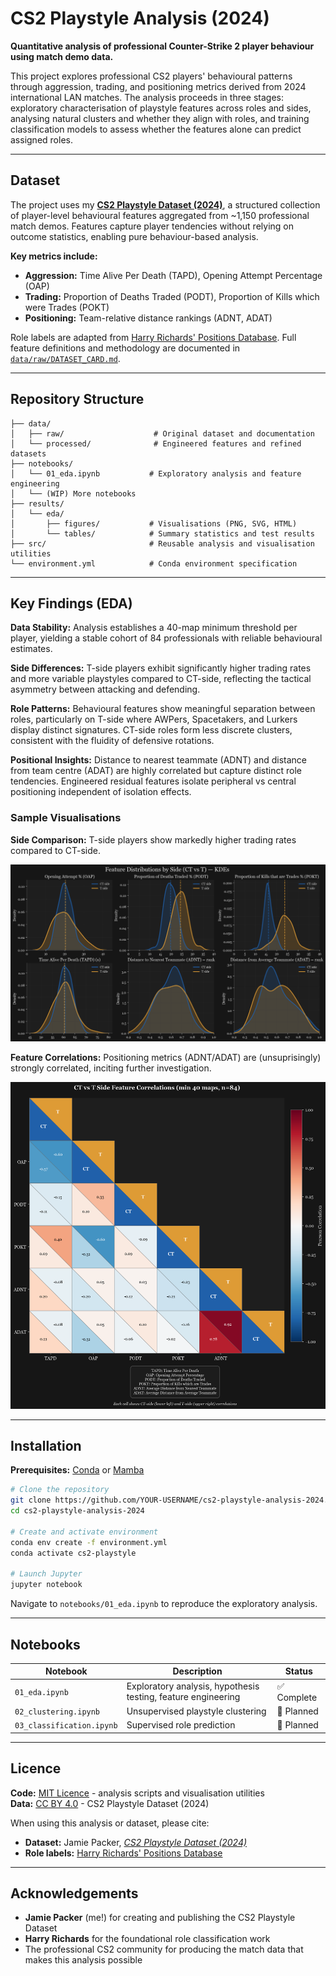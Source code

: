 # CS2 Playstyle Analysis (2024)

**Quantitative analysis of professional Counter-Strike 2 player behaviour using match demo data.**

This project explores professional CS2 players' behavioural patterns through aggression, trading, and positioning metrics derived from 2024 international LAN matches. The analysis proceeds in three stages: exploratory characterisation of playstyle features across roles and sides, analysing natural clusters and whether they align with roles, and training classification models to assess whether the features alone can predict assigned roles.

---

## Dataset

The project uses my **[CS2 Playstyle Dataset (2024)](https://github.com/Jamie-Packer/cs2-playstyle-dataset-2024)**, a structured collection of player-level behavioural features aggregated from ~1,150 professional match demos. Features capture player tendencies without relying on outcome statistics, enabling pure behaviour-based analysis.

**Key metrics include:**
- **Aggression:** Time Alive Per Death (TAPD), Opening Attempt Percentage (OAP)
- **Trading:** Proportion of Deaths Traded (PODT), Proportion of Kills which were Trades (POKT)
- **Positioning:** Team-relative distance rankings (ADNT, ADAT)

Role labels are adapted from [Harry Richards' Positions Database](https://public.tableau.com/app/profile/harry.richards4213/viz/OLDPositionsDatabaseArchived/PositionsDatabaseNER0cs). Full feature definitions and methodology are documented in [`data/raw/DATASET_CARD.md`](data/raw/DATASET_CARD.md).

---

## Repository Structure
```
├── data/
│   ├── raw/                    # Original dataset and documentation
│   └── processed/              # Engineered features and refined datasets
├── notebooks/
│   └── 01_eda.ipynb           # Exploratory analysis and feature engineering
│   └── (WIP) More notebooks 
├── results/
│   └── eda/
│       ├── figures/           # Visualisations (PNG, SVG, HTML)
│       └── tables/            # Summary statistics and test results
├── src/                       # Reusable analysis and visualisation utilities
└── environment.yml            # Conda environment specification
```

---

## Key Findings (EDA)

**Data Stability:** Analysis establishes a 40-map minimum threshold per player, yielding a stable cohort of 84 professionals with reliable behavioural estimates.

**Side Differences:** T-side players exhibit significantly higher trading rates and more variable playstyles compared to CT-side, reflecting the tactical asymmetry between attacking and defending.

**Role Patterns:** Behavioural features show meaningful separation between roles, particularly on T-side where AWPers, Spacetakers, and Lurkers display distinct signatures. CT-side roles form less discrete clusters, consistent with the fluidity of defensive rotations.

**Positional Insights:** Distance to nearest teammate (ADNT) and distance from team centre (ADAT) are highly correlated but capture distinct role tendencies. Engineered residual features isolate peripheral vs central positioning independent of isolation effects.

### Sample Visualisations

**Side Comparison:** T-side players show markedly higher trading rates compared to CT-side.

![Side Comparison KDEs](results/eda/figures/kde_side_compare.png)

**Feature Correlations:** Positioning metrics (ADNT/ADAT) are (unsuprisingly) strongly correlated, inciting further investigation.

![Correlation Heatmap](results/eda/figures/correlation_heatmap_split.png)

---

## Installation

**Prerequisites:** [Conda](https://docs.conda.io/en/latest/miniconda.html) or [Mamba](https://mamba.readthedocs.io/)
```bash
# Clone the repository
git clone https://github.com/YOUR-USERNAME/cs2-playstyle-analysis-2024.git
cd cs2-playstyle-analysis-2024

# Create and activate environment
conda env create -f environment.yml
conda activate cs2-playstyle

# Launch Jupyter
jupyter notebook
```

Navigate to `notebooks/01_eda.ipynb` to reproduce the exploratory analysis.

---

## Notebooks

| Notebook | Description | Status |
|----------|-------------|--------|
| `01_eda.ipynb` | Exploratory analysis, hypothesis testing, feature engineering | ✅ Complete |
| `02_clustering.ipynb` | Unsupervised playstyle clustering | 🚧 Planned |
| `03_classification.ipynb` | Supervised role prediction | 🚧 Planned |

---

## Licence

**Code:** [MIT Licence](LICENSE) - analysis scripts and visualisation utilities  
**Data:** [CC BY 4.0](LICENSE-DATA) - CS2 Playstyle Dataset (2024)

When using this analysis or dataset, please cite:
- **Dataset:** Jamie Packer, [*CS2 Playstyle Dataset (2024)*](https://github.com/Jamie-Packer/cs2-playstyle-dataset-2024)
- **Role labels:** [Harry Richards' Positions Database](https://public.tableau.com/app/profile/harry.richards4213/viz/OLDPositionsDatabaseArchived/PositionsDatabaseNER0cs)

---

## Acknowledgements

- **Jamie Packer** (me!) for creating and publishing the CS2 Playstyle Dataset
- **Harry Richards** for the foundational role classification work
- The professional CS2 community for producing the match data that makes this analysis possible